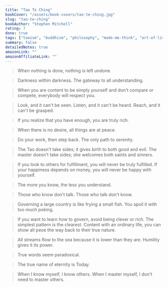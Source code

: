 ```yaml
---
title: "Tao Te Ching"
bookCover: "/assets/book-covers/tao-te-ching.jpg"
slug: "tao-te-ching"
bookAuthor: "Stephen Mitchell"
rating: 7
done: true
tags: ["taoism", "buddhism", "philosophy", "made-me-think", "art-of-living", "non-fiction", "classics"]
summary: false
detailedNotes: true
amazonLink: ""
amazonAffiliateLink: ""
---
```


> When nothing is done, nothing is left undone. 

> Darkness within darkness. The gateway to all understanding. 

> When you are content to be simply yourself and don't compare or compete, everybody will respect you. 

> Look, and it can't be seen. Listen, and it can't be heard. Reach, and it can't be grasped.

> If you realize that you have enough, you are truly rich. 

> When there is no desire, all things are at peace. 

> Do your work, then step back. The only path to serenity. 

> The Tao doesn't take sides; it gives birth to both good and evil. The master doesn't take sides; she welcomes both saints and sinners. 

> If you look to others for fulfillment, you will never be truly fulfilled. If your happiness depends on money, you will never be happy with yourself. 

> The more you know, the less you understand. 

> Those who know don't talk. Those who talk don't know. 

> Governing a large country is like frying a small fish. You spoil it with too much poking. 

> If you want to learn how to govern, avoid being clever or rich. The simplest pattern is the clearest. Content with an ordinary life, you can show all peoe the way back to their true nature. 

> All streams flow to the sea because it is lower than they are. Humility gives it its power. 

> True words seem paradoxical. 

> The true name of eternity is Today. 

> When I know myself, I know others. When I master myself, I don't need to master others. 

